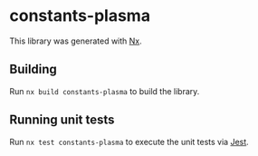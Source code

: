 # constants-plasma

This library was generated with [Nx](https://nx.dev).

## Building

Run `nx build constants-plasma` to build the library.

## Running unit tests

Run `nx test constants-plasma` to execute the unit tests via [Jest](https://jestjs.io).
